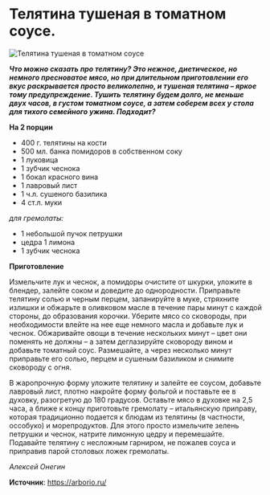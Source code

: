 # Телятина тушеная в томатном соусе.

![Телятина тушеная в томатном соусе](/images/Kulinar/Second/braised_veal.jpg 'Телятина тушеная в томатном соусе')

_**Что можно сказать про телятину? Это нежное, диетическое, но немного пресноватое мясо, но при длительном приготовлении его вкус раскрывается просто великолепно, и тушеная телятина – яркое тому предупреждение. Тушить телятину будем долго, не меньше двух часов, в густом томатном соусе, а затем соберем всех у стола для тихого семейного ужина. Подходит?**_

**На 2 порции**

- 400 г. телятины на кости
- 500 мл. банка помидоров в собственном соку
- 1 луковица
- 1 зубчик чеснока
- 1 бокал красного вина
- 1 лавровый лист
- 1 ч.л. сушеного базилика
- 4 ст.л. муки

_для гремолаты:_

- 1 небольшой пучок петрушки
- цедра 1 лимона
- 1 зубчик чеснока

**Приготовление**

Измельчите лук и чеснок, а помидоры очистите от шкурки, уложите в блендер, залейте соком и доведите до однородности. Приправьте телятину солью и черным перцем, запанируйте в муке, стряхните излишки и обжарьте в оливковом масле в течение пары минут с каждой стороны, до образования корочки. Уберите мясо со сковороды, при необходимости влейте на нее еще немного масла и добавьте лук и чеснок. Обжаривайте овощи в течение нескольких минут – цвет они поменять не должны – а затем деглазируйте сковороду вином и добавьте томатный соус. Размешайте, а через несколько минут приправьте его солью, перцем и сушеным базиликом и снимите сковороду с огня.

В жаропрочную форму уложите телятину и залейте ее соусом, добавьте лавровый лист, плотно накройте форму фольгой и поставьте ее в духовку, разогретую до 180 градусов. Оставьте мясо в духовке на 2,5 часа, а ближе к концу приготовьте гремолату – итальянскую приправу, которая традиционно подается к блюдам из телятины (в частности, оссобуко) и морепродуктов. Для этого просто измельчите зелень петрушки и чеснок, натрите лимонную цедру и перемешайте. Подавайте телятину с несложным гарниром, не пожалев соуса и приправив парой столовых ложек гремолаты.

_Алексей Онегин_

**Источник**: https://arborio.ru/
